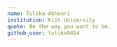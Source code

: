 ```yaml
---
name: Tulika Akhouri
institution: Kiit University
quote: Be the way you want to be.
github_user: tulika9414
---
```

